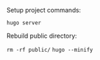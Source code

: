 Setup project commands:

`hugo server`

Rebuild public directory:

`rm -rf public/`
`hugo --minify`
